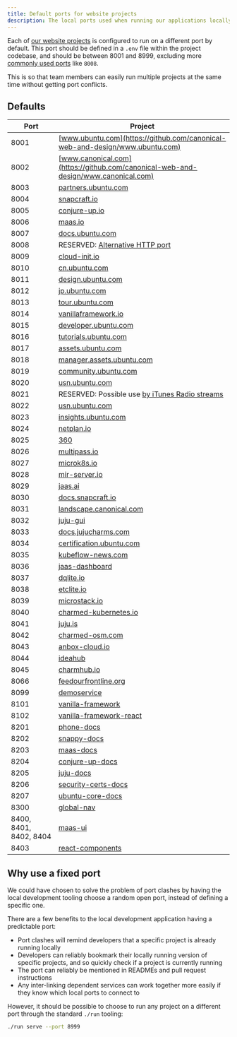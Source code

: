```yaml
---
title: Default ports for website projects
description: The local ports used when running our applications locally
---
```


Each of [our website projects](https://github.com/canonical-websites/) is configured to run on a different port by default.
This port should be defined in a `.env` file within the project codebase, and
should be between 8001 and 8999, excluding more [commonly used ports](https://en.wikipedia.org/wiki/List_of_TCP_and_UDP_port_numbers) like `8008`.

This is so that team members can easily run multiple projects at the same time without getting port conflicts.

## Defaults

| Port                   | Project                                                                                             |
| ---------------------- | --------------------------------------------------------------------------------------------------- |
| 8001                   | [www.ubuntu.com](https://github.com/canonical-web-and-design/www.ubuntu.com)                        |
| 8002                   | [www.canonical.com](https://github.com/canonical-web-and-design/www.canonical.com)                  |
| 8003                   | [partners.ubuntu.com](https://github.com/canonical-web-and-design/partners.ubuntu.com)              |
| 8004                   | [snapcraft.io](https://github.com/canonical-web-and-design/snapcraft.io)                            |
| 8005                   | [conjure-up.io](https://github.com/canonical-web-and-design/conjure-up.io)                          |
| 8006                   | [maas.io](https://github.com/canonical-web-and-design/maas.io)                                      |
| 8007                   | [docs.ubuntu.com](https://github.com/canonical-web-and-design/docs.ubuntu.com)                      |
| 8008                   | RESERVED: [Alternative HTTP port](https://en.wikipedia.org/wiki/List_of_TCP_and_UDP_port_numbers)   |
| 8009                   | [cloud-init.io](https://github.com/canonical-web-and-design/cloud-init.io)                          |
| 8010                   | [cn.ubuntu.com](https://github.com/canonical-web-and-design/cn.ubuntu.com)                          |
| 8011                   | [design.ubuntu.com](https://github.com/canonical-web-and-design/design.ubuntu.com)                  |
| 8012                   | [jp.ubuntu.com](https://github.com/canonical-web-and-design/jp.ubuntu.com)                          |
| 8013                   | [tour.ubuntu.com](https://github.com/canonical-web-and-design/tour.ubuntu.com)                      |
| 8014                   | [vanillaframework.io](https://github.com/canonical-web-and-design/vanillaframework.io/)             |
| 8015                   | [developer.ubuntu.com](https://github.com/canonical-web-and-design/developer.ubuntu.com/)           |
| 8016                   | [tutorials.ubuntu.com](https://github.com/canonical-web-and-design/tutorials.ubuntu.com/)           |
| 8017                   | [assets.ubuntu.com](https://github.com/canonical-web-and-design/assets.ubuntu.com/)                 |
| 8018                   | [manager.assets.ubuntu.com](https://github.com/canonical-web-and-design/manager.assets.ubuntu.com/) |
| 8019                   | [community.ubuntu.com](https://github.com/canonical-web-and-design/community.ubuntu.com/)           |
| 8020                   | [usn.ubuntu.com](https://github.com/canonical-web-and-design/usn.ubuntu.com/)                       |
| 8021                   | RESERVED: Possible use [by iTunes Radio streams](https://support.apple.com/en-za/HT202944)          |
| 8022                   | [usn.ubuntu.com](https://launchpad.net/usn.ubuntu.com)                                              |
| 8023                   | [insights.ubuntu.com](https://github.com/canonical-web-and-design/insights.ubuntu.com/)             |
| 8024                   | [netplan.io](https://github.com/canonical-web-and-design/netplan.io/)                               |
| 8025                   | [360](https://github.com/ubuntudesign/360/)                                                         |
| 8026                   | [multipass.io](https://github.com/canonical-web-and-design/multipass.io)                            |
| 8027                   | [microk8s.io](https://github.com/canonical-web-and-design/microk8s.io)                              |
| 8028                   | [mir-server.io](https://github.com/canonical-web-and-design/mir-server.io)                          |
| 8029                   | [jaas.ai](https://github.com/canonical-web-and-design/jaas.ai)                                      |
| 8030                   | [docs.snapcraft.io](https://github.com/canonical-web-and-design/docs.snapcraft.io)                  |
| 8031                   | [landscape.canonical.com](https://github.com/canonical-web-and-design/landscape.canonical.com)      |
| 8032                   | [juju-gui](https://github.com/juju/juju-gui)                                                        |
| 8033                   | [docs.jujucharms.com](https://github.com/canonical-web-and-design/docs.jujucharms.com)              |
| 8034                   | [certification.ubuntu.com](https://github.com/canonical-web-and-design/certification.ubuntu.com)    |
| 8035                   | [kubeflow-news.com](https://github.com/canonical-web-and-design/kubeflow-news.com)                  |
| 8036                   | [jaas-dashboard](https://github.com/canonical-web-and-design/jaas-dashboard)                        |
| 8037                   | [dqlite.io](https://github.com/canonical-web-and-design/dqlite.io)                                  |
| 8038                   | [etclite.io](https://github.com/canonical-web-and-design/etclite.io)                                |
| 8039                   | [microstack.io](https://github.com/canonical-web-and-design/microstack.io)                          |
| 8040                   | [charmed-kubernetes.io](https://github.com/canonical-web-and-design/charmed-kubernetes.io)          |
| 8041                   | [juju.is](https://github.com/canonical-web-and-design/juju.is)                                      |
| 8042                   | [charmed-osm.com](https://github.com/canonical-web-and-design/charmed-osm.com)                      |
| 8043                   | [anbox-cloud.io](https://github.com/canonical-web-and-design/anbox-cloud.io)                        |
| 8044                   | [ideahub](https://github.com/canonical-web-and-design/ideahub)                                      |
| 8045                   | [charmhub.io](https://github.com/canonical-web-and-design/charmhub.io)                              |
| 8066                   | [feedourfrontline.org](https://github.com/canonical-web-and-design/feedourfrontline.org)            |
| 8099                   | [demoservice](https://github.com/canonical-web-and-design/demoservice)                              |
| 8101                   | [vanilla-framework](https://github.com/canonical-web-and-design/vanilla-framework)                  |
| 8102                   | [vanilla-framework-react](https://github.com/canonical-web-and-design/vanilla-framework-react)      |
| 8201                   | [phone-docs](https://github.com/canonical-docs/phone-docs/)                                         |
| 8202                   | [snappy-docs](https://github.com/canonical-docs/snappy-docs)                                        |
| 8203                   | [maas-docs](https://github.com/canonicalltd/maas-docs)                                              |
| 8204                   | [conjure-up-docs](https://github.com/canonical-docs/conjure-up-docs)                                |
| 8205                   | [juju-docs](https://github.com/juju/docs)                                                           |
| 8206                   | [security-certs-docs](https://github.com/CanonicalLtd/security-certs-docs)                          |
| 8207                   | [ubuntu-core-docs](https://github.com/CanonicalLtd/ubuntu-core-docs)                                |
| 8300                   | [global-nav](https://github.com/canonical-web-and-design/global-nav)                                |
| 8400, 8401, 8402, 8404 | [maas-ui](https://github.com/canonical-web-and-design/maas-ui)                                      |
| 8403                   | [react-components](https://github.com/canonical-web-and-design/react-components)                    |

## Why use a fixed port

We could have chosen to solve the problem of port clashes by having the local development
tooling choose a random open port, instead of defining a specific one.

There are a few benefits to the local development application having a predictable port:

- Port clashes will remind developers that a specific project is already running locally
- Developers can reliably bookmark their locally running version of specific projects, and so quickly check if a project is currently running
- The port can reliably be mentioned in READMEs and pull request instructions
- Any inter-linking dependent services can work together more easily if they know which local ports to connect to

However, it should be possible to choose to run any project on a different port through the standard `./run` tooling:

```bash
./run serve --port 8999
```
